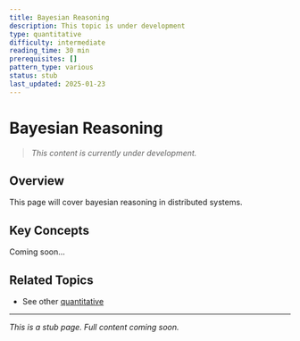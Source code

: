 ```yaml
---
title: Bayesian Reasoning
description: This topic is under development
type: quantitative
difficulty: intermediate
reading_time: 30 min
prerequisites: []
pattern_type: various
status: stub
last_updated: 2025-01-23
---
```



# Bayesian Reasoning

> *This content is currently under development.*

## Overview

This page will cover bayesian reasoning in distributed systems.

## Key Concepts

Coming soon...

## Related Topics

- See other [quantitative](../index.md)

---

*This is a stub page. Full content coming soon.*
